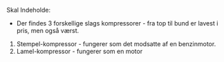 Skal Indeholde: 

* Der findes 3 forskellige slags kompressorer - fra top til bund er lavest i pris, men også værst. 
1. Stempel-kompressor - fungerer som det modsatte af en benzinmotor. 
2. Lamel-kompressor - fungerer som en motor 